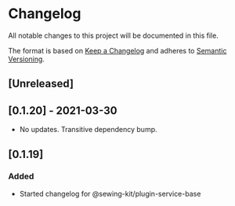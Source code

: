 # Changelog

All notable changes to this project will be documented in this file.

The format is based on [Keep a Changelog](http://keepachangelog.com/en/1.0.0/)
and adheres to [Semantic Versioning](http://semver.org/spec/v2.0.0.html).

## [Unreleased]

## [0.1.20] - 2021-03-30

- No updates. Transitive dependency bump.

## [0.1.19]

### Added

- Started changelog for @sewing-kit/plugin-service-base
